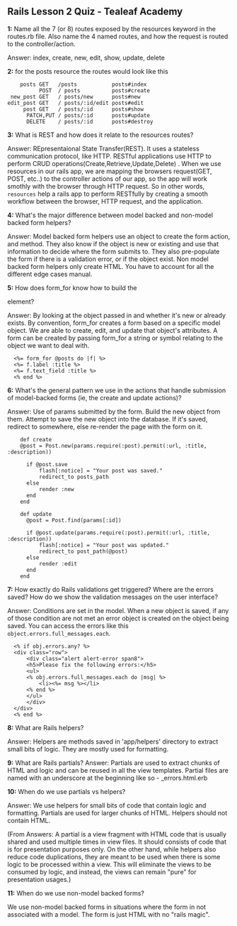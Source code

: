## Rails Lesson 2 Quiz - Tealeaf Academy

**1:** Name all the 7 (or 8) routes exposed by the resources keyword in the routes.rb file. Also name the 4 named routes, and how the request is routed to the controller/action.

Answer: index, create, new, edit, show, update, delete

**2:** for the posts resource the routes would look like this
        
        posts GET   /posts           posts#index
              POST  / posts          posts#create
     new_post GET   / posts/new      posts#new
    edit_post GET   / posts/:id/edit posts#edit
         post GET   / posts/:id      posts#show
          PATCH,PUT / posts/:id      posts#update
          DELETE    / posts/:id      posts#destroy



**3:** What is REST and how does it relate to the resources routes?

Answer: REpresentaional State Transfer(REST). It uses a stateless communication protocol, like HTTP. RESTful applications use HTTP to perform CRUD operations(Create,Retrieve,Update,Delete) . When we use resources in our rails app, we are mapping the browsers request(GET, POST, etc..) to the controller actions of our app, so the app will work smothly with the browser through HTTP request. So in other words, `resources` help a rails app to perform RESTfully by creating a smooth workflow between the browser, HTTP request, and the application.

**4:** What's the major difference between model backed and non-model backed form helpers?

Answer: Model backed form helpers use an object to create the form action, and method. They also know if the object is new or existing and use that information to decide where the form submits to. They also pre-populate the form if there is a validation error, or if the object exist. Non model backed form helpers only create HTML. You have to account for all the different edge cases manual.

**5:** How does form_for know how to build the <form> element?

Answer: By looking at the object passed in and whether it's new or already exists.
By convention, form_for creates a form based on a specific model object. We are able to create, edit, and update that object's attributes.
A form can be created by passing form_for a string or symbol relating to the object we want to deal with.

      <%= form_for @posts do |f| %>
      <%= f.label :title %>
      <%= f.text_field :title %>
      <% end %>

**6:** What's the general pattern we use in the actions that handle submission of model-backed forms (ie, the create and update actions)?

Answer: Use of params submitted by the form. Build the new object from them. Attempt to save the new object into the database. If it's saved, redirect to somewhere, else re-render the page with the form on it.
        
        def create
        @post = Post.new(params.require(:post).permit(:url, :title, :description))

          if @post.save
              flash[:notice] = "Your post was saved."
              redirect_to posts_path
          else
              render :new
          end
        end

        def update
          @post = Post.find(params[:id])

          if @post.update(params.require(:post).permit(:url, :title, :description))
              flash[:notice] = "Your post was updated."
              redirect_to post_path(@post)
          else
              render :edit
          end
        end

**7:** How exactly do Rails validations get triggered? Where are the errors saved? How do we show the validation messages on the user interface?

Answer: Conditions are set in the model. When a new object is saved, if any of those condition are not met an error object is created on the object being saved. You can access the errors like this `object.errors.full_messages.each`.

      <% if obj.errors.any? %>
      <div class="row">
          <div class="alert alert-error span8">
          <h5>Please fix the following errors:</h5>
          <ul>
          <% obj.errors.full_messages.each do |msg| %>
              <li><%= msg %></li>
          <% end %>
          </ul>
          </div>
      </div>
      <% end %>

**8:** What are Rails helpers?

Answer: Helpers are methods saved in 'app/helpers' directory to extract small bits of logic. They are mostly used for formatting. 

**9:** What are Rails partials?
Answer: Partials are used to extract chunks of HTML and logic and can be reused in all the view templates. Partial files are named with an underscore at the beginning like so - _errors.html.erb

**10:** When do we use partials vs helpers?

Answer: We use helpers for small bits of code that contain logic and formatting. Partials are used for larger chunks of HTML. Helpers should not contain HTML. 

(From Answers: A partial is a view fragment with HTML code that is usually shared and used multiple times in view files. It should consists of code that is for presentation purposes only.
On the other hand, while helpers also reduce code duplications, they are meant to be used when there is some logic to be processed within a view. 
This will eliminate the views to be consumed by logic, and instead, the views can remain "pure" for presentation usages.)

**11:** When do we use non-model backed forms?

We use non-model backed forms in situations where the form in not associated with a model. The form is just HTML with no "rails magic".